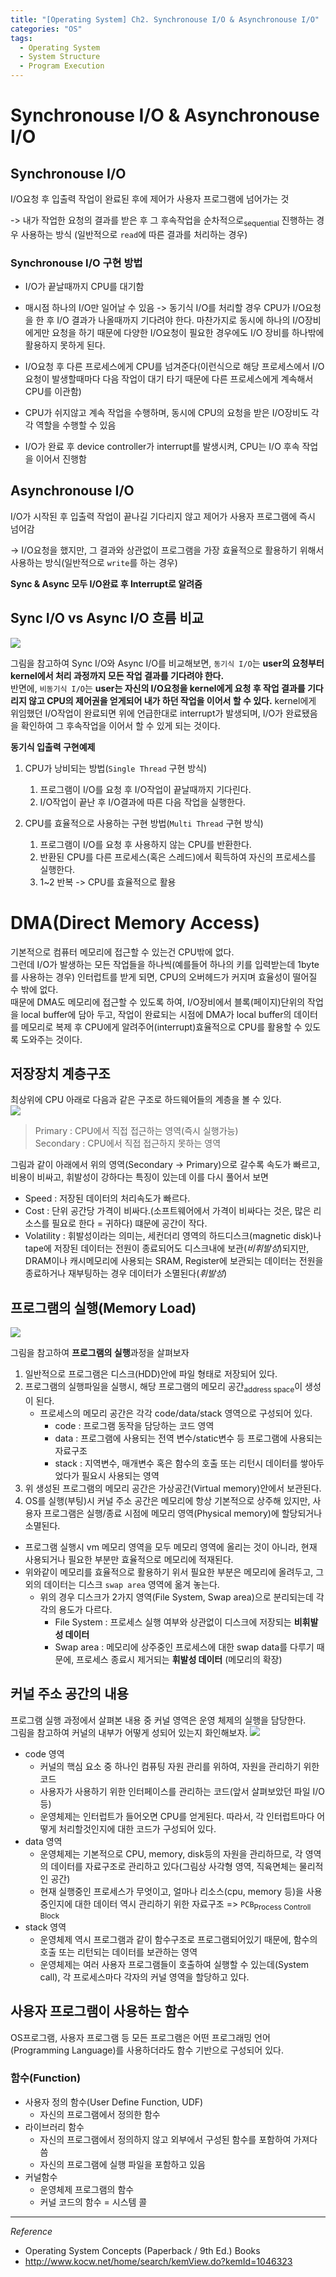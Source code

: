 ```yaml
---
title: "[Operating System] Ch2. Synchronouse I/O & Asynchronouse I/O"
categories: "OS"
tags:
  - Operating System
  - System Structure
  - Program Execution
---
```


# Synchronouse I/O & Asynchronouse I/O
## Synchronouse I/O
I/O요청 후 입출력 작업이 완료된 후에 제어가 사용자 프로그램에 넘어가는 것

-> 내가 작업한 요청의 결과를 받은 후 그 후속작업을 순차적으로<sub>sequential</sub> 진행하는 경우 사용하는 방식 (일반적으로 `read`에 따른 결과를 처리하는 경우)

### Synchronouse I/O 구현 방법

- I/O가 끝날때까지 CPU를 대기함
- 매시점 하나의 I/O만 일어날 수 있음
-> 동기식 I/O를 처리할 경우 CPU가 I/O요청을 한 후 I/O 결과가 나올때까지 기다려야 한다. 마찬가지로 동시에 하나의 I/O장비에게만 요청을 하기 때문에 다양한 I/O요청이 필요한 경우에도 I/O 장비를 하나밖에 활용하지 못하게 된다.

- I/O요청 후 다른 프로세스에게 CPU를 넘겨준다(이런식으로 해당 프로세스에서 I/O요청이 발생할때마다 다음 작업이 대기 타기 때문에 다른 프로세스에게 계속해서 CPU를 이관함)
- CPU가 쉬지않고 계속 작업을 수행하며, 동시에 CPU의 요청을 받은 I/O장비도 각각 역할을 수행할 수 있음
- I/O가 완료 후  device controller가 interrupt를 발생시켜, CPU는 I/O 후속 작업을 이어서 진행함

## Asynchronouse I/O
I/O가 시작된 후 입출력 작업이 끝나길 기다리지 않고 제어가 사용자 프로그램에 즉시 넘어감

-> I/O요청을 했지만, 그 결과와 상관없이 프로그램을 가장 효율적으로 활용하기 위해서 사용하는 방식(일반적으로 `write`를 하는 경우)

**Sync & Async 모두 I/O완료 후 Interrupt로 알려줌**

## Sync I/O vs Async I/O 흐름 비교
![](/assets/images/study/dev/2021/os/ch1_sync_async_io.jpg)

그림을 참고하여 Sync I/O와 Async I/O를 비교해보면, `동기식 I/O`는 **user의 요청부터 kernel에서 처리 과정까지 모든 작업 결과를 기다려야 한다.**  
반면에, `비동기식 I/O`는 **user는 자신의 I/O요청을 kernel에게 요청 후 작업 결과를 기다리지 않고 CPU의 제어권을 얻게되어 내가 하던 작업을 이어서 할 수 있다.**  kernel에게 위임했던 I/O작업이 완료되면 위에 언급한대로 interrupt가 발생되며, I/O가 완료됐음을 확인하여 그 후속작업을 이어서 할 수 있게 되는 것이다.

**동기식 입출력 구현예제**  
1. CPU가 낭비되는 방법(`Single Thread` 구현 방식)
   1. 프로그램이 I/O를 요청 후 I/O작업이 끝날때까지 기다린다.
   2. I/O작업이 끝난 후 I/O결과에 따른 다음 작업을 실행한다.

2. CPU를 효율적으로 사용하는 구현 방법(`Multi Thread` 구현 방식)
   1. 프로그램이 I/O를 요청 후 사용하지 않는 CPU를 반환한다.
   2. 반환된 CPU를 다른 프로세스(혹은 스레드)에서 획득하여 자신의 프로세스를 실행한다.
   3. 1~2 반복 -> CPU를 효율적으로 활용

# DMA(Direct Memory Access)
기본적으로 컴퓨터 메모리에 접근할 수 있는건 CPU밖에 없다.  
그런데 I/O가 발생하는 모든 작업들을 하나씩(예를들어 하나의 키를 입력받는데 1byte를 사용하는 경우) 인터럽트를 받게 되면, CPU의 오버헤드가 커지며 효율성이 떨어질 수 밖에 없다.  
때문에 DMA도 메모리에 접근할 수 있도록 하여, I/O장비에서 블록(페이지)단위의 작업을 local buffer에 담아 두고, 작업이 완료되는 시점에 DMA가 local buffer의 데이터를 메모리로 복제 후 CPU에게 알려주어(interrupt)효율적으로 CPU를 활용할 수 있도록 도와주는 것이다.

## 저장장치 계층구조
최상위에 CPU 아래로 다음과 같은 구조로 하드웨어들의 계층을 볼 수 있다.  
![](/assets/images/study/dev/2021/os/ch1_memory_structure.png)

> Primary : CPU에서 직접 접근하는 영역(즉시 실행가능)  
> Secondary : CPU에서 직접 접근하지 못하는 영역

그림과 같이 아래에서 위의 영역(Secondary -> Primary)으로 갈수록 속도가 빠르고, 비용이 비싸고, 휘발성이 강하다는 특징이 있는데 이를 다시 풀어서 보면

- Speed : 저장된 데이터의 처리속도가 빠르다.
- Cost : 단위 공간당 가격이 비싸다.(소프트웨어에서 가격이 비싸다는 것은, 많은 리소스를 필요로 한다 = 귀하다) 떄문에 공간이 작다.
- Volatility : 휘발성이라는 의미는, 세컨더리 영역의 하드디스크(magnetic disk)나 tape에 저장된 데이터는 전원이 종료되어도 디스크내에 보관(*비휘발성*)되지만, DRAM이나 캐시메모리에 사용되는 SRAM, Register에 보관되는 데이터는 전원을 종료하거나 재부팅하는 경우 데이터가 소멸된다(*휘발성*)
## 프로그램의 실행(Memory Load)
![](/assets/images/study/dev/2021/os/ch1_program_execute.png)

그림을 참고하여 **프로그램의 실행**과정을 살펴보자  

1. 일반적으로 프로그램은 디스크(HDD)안에 파일 형태로 저장되어 있다.
2. 프로그램의 실행파일을 실행시, 해당 프로그램의 메모리 공간<sub>address space</sub>이 생성이 된다.
   - 프로세스의 메모리 공간은 각각 code/data/stack 영역으로 구성되어 있다.
      - code : 프로그램 동작을 담당하는 코드 영역
      - data : 프로그램에 사용되는 전역 변수/static변수 등 프로그램에 사용되는 자료구조
      - stack : 지역변수, 매개변수 혹은 함수의 호출 또는 리턴시 데이터를 쌓아두었다가 필요시 사용되는 영역
3. 위 생성된 프로그램의 메모리 공간은 가상공간(Virtual memory)안에서 보관된다.
4. OS를 실행(부팅)시 커널 주소 공간은 메모리에 항상 기본적으로 상주해 있지만, 사용자 프로그램은 실행/종료 시점에 메모리 영역(Physical memory)에 할당되거나 소멸된다.  
  - 프로그램 실행시 vm 메모리 영역을 모두 메모리 영역에 올리는 것이 아니라, 현재 사용되거나 필요한 부분만 효율적으로 메모리에 적재된다.  
  - 위와같이 메모리를 효율적으로 활용하기 위서 필요한 부분은 메모리에 올려두고, 그 외의 데이터는 디스크 `swap area` 영역에 옮겨 놓는다.
    - 위의 경우 디스크가 2가지 영역(File System, Swap area)으로 분리되는데 각각의 용도가 다르다.
      - File System : 프로세스 실행 여부와 상관없이 디스크에 저장되는 **비휘발성 데이터**
      - Swap area : 메모리에 상주중인 프로세스에 대한 swap data를 다루기 때문에, 프로세스 종료시 제거되는 **휘발성 데이터** (메모리의 확장)

## 커널 주소 공간의 내용
프로그램 실행 과정에서 살펴본 내용 중 커널 영역은 운영 체제의 실행을 담당한다.  
그림을 참고하여 커널의 내부가 어떻게 성되어 있는지 화인해보자.
![](/assets/images/study/dev/2021/os/ch1_kernel_address.png)

- code 영역
  - 커널의 핵심 요소 중 하나인 컴퓨팅 자원 관리를 위하여, 자원을 관리하기 위한 코드
  - 사용자가 사용하기 위한 인터페이스를 관리하는 코드(앞서 살펴보았던 파일 I/O 등)
  - 운영체제는 인터럽트가 들어오면 CPU를 얻게된다. 따라서, 각 인터럽트마다 어떻게 처리할것인지에 대한 코드가 구성되어 있다.
- data 영역
  - 운영체제는 기본적으로 CPU, memory, disk등의 자원을 관리하므로, 각 영역의 데이터를 자료구조로 관리하고 있다(그림상 사각형 영역, 직육면체는 물리적인 공간)
  - 현재 실행중인 프로세스가 무엇이고, 얼마나 리소스(cpu, memory 등)을 사용 중인지에 대한 데이터 역시 관리하기 위한 자료구조 => `PCB`<sub>Process Controll Block</sub>
- stack 영역
  - 운영체제 역시 프로그램과 같이 함수구조로 프로그램되어있기 때문에, 함수의 호출 또는 리턴되는 데이터를 보관하는 영역
  - 운영체제는 여러 사용자 프로그램들이 호출하여 실행할 수 있는데(System call), 각 프로세스마다 각자의 커널 영역을 할당하고 있다.

## 사용자 프로그램이 사용하는 함수
OS프로그램, 사용자 프로그램 등 모든 프로그램은 어떤 프로그래밍 언어(Programming Language)를 사용하더라도 함수 기반으로 구성되어 있다.  

### 함수(Function)
- 사용자 정의 함수(User Define Function, UDF)
  - 자신의 프로그램에서 정의한 함수
- 라이브러리 함수
  - 자신의 프로그램에서 정의하지 않고 외부에서 구성된 함수를 포함하여 가져다 씀
  - 자신의 프로그램에 실행 파일을 포함하고 있음
- 커널함수
  - 운영체제 프로그램의 함수
  - 커널 코드의 함수 = 시스템 콜


---

*Reference*

- Operating System Concepts (Paperback / 9th Ed.) Books
- http://www.kocw.net/home/search/kemView.do?kemId=1046323